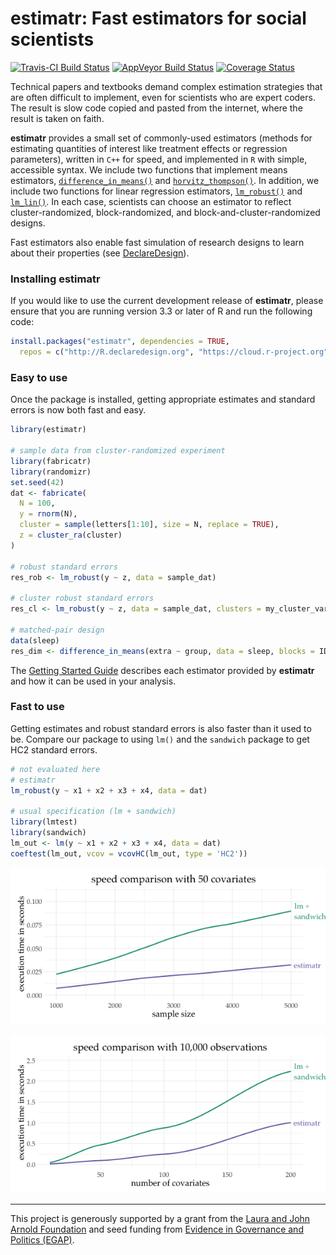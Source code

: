 
<!-- README.md is generated from README.Rmd. Please edit that file -->
estimatr: Fast estimators for social scientists
===============================================

[![Travis-CI Build Status](https://travis-ci.org/DeclareDesign/estimatr.svg?branch=master)](https://travis-ci.org/DeclareDesign/estimatr) [![AppVeyor Build Status](https://ci.appveyor.com/api/projects/status/github/DeclareDesign/estimatr?branch=master&svg=true)](https://ci.appveyor.com/project/DeclareDesign/estimatr) [![Coverage Status](https://coveralls.io/repos/github/DeclareDesign/estimatr/badge.svg?branch=master)](https://coveralls.io/github/DeclareDesign/estimatr?branch=master)

Technical papers and textbooks demand complex estimation strategies that are often difficult to implement, even for scientists who are expert coders. The result is slow code copied and pasted from the internet, where the result is taken on faith.

**estimatr** provides a small set of commonly-used estimators (methods for estimating quantities of interest like treatment effects or regression parameters), written in `C++` for speed, and implemented in `R` with simple, accessible syntax. We include two functions that implement means estimators, [`difference_in_means()`](reference/difference_in_means.html) and [`horvitz_thompson()`](reference/horvitz_thompson.html). In addition, we include two functions for linear regression estimators, [`lm_robust()`](reference/lm_robust.html) and [`lm_lin()`](reference/lm_lin.html). In each case, scientists can choose an estimator to reflect cluster-randomized, block-randomized, and block-and-cluster-randomized designs.

Fast estimators also enable fast simulation of research designs to learn about their properties (see [DeclareDesign](http://declaredesign.org)).

### Installing estimatr

If you would like to use the current development release of **estimatr**, please ensure that you are running version 3.3 or later of R and run the following code:

``` r
install.packages("estimatr", dependencies = TRUE,
  repos = c("http://R.declaredesign.org", "https://cloud.r-project.org"))
```

### Easy to use

Once the package is installed, getting appropriate estimates and standard errors is now both fast and easy.

``` r
library(estimatr)

# sample data from cluster-randomized experiment
library(fabricatr)
library(randomizr)
set.seed(42)
dat <- fabricate(
  N = 100,
  y = rnorm(N),
  cluster = sample(letters[1:10], size = N, replace = TRUE),
  z = cluster_ra(cluster)
)

# robust standard errors
res_rob <- lm_robust(y ~ z, data = sample_dat)

# cluster robust standard errors
res_cl <- lm_robust(y ~ z, data = sample_dat, clusters = my_cluster_var)

# matched-pair design
data(sleep)
res_dim <- difference_in_means(extra ~ group, data = sleep, blocks = ID)
```

The [Getting Started Guide](http://estimatr.declaredesign.org/articles/estimatr-vignette.html) describes each estimator provided by **estimatr** and how it can be used in your analysis.

### Fast to use

Getting estimates and robust standard errors is also faster than it used to be. Compare our package to using `lm()` and the `sandwich` package to get HC2 standard errors.

``` r
# not evaluated here
# estimatr
lm_robust(y ~ x1 + x2 + x3 + x4, data = dat)

# usual specification (lm + sandwich)
library(lmtest)
library(sandwich)
lm_out <- lm(y ~ x1 + x2 + x3 + x4, data = dat)
coeftest(lm_out, vcov = vcovHC(lm_out, type = 'HC2'))
```

![](vignettes/lm_speed.png)

![](vignettes/lm_speed_covars.png)

------------------------------------------------------------------------

This project is generously supported by a grant from the [Laura and John Arnold Foundation](http://www.arnoldfoundation.org) and seed funding from [Evidence in Governance and Politics (EGAP)](http://egap.org).
